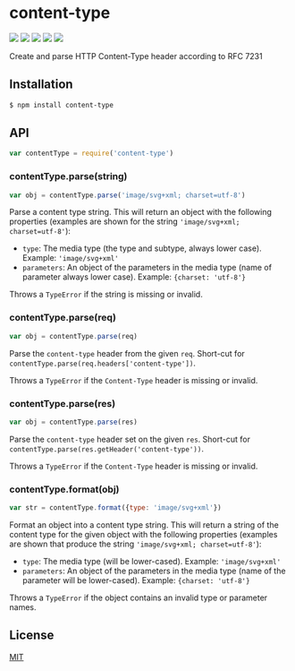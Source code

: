 # content-type

[![](https://img.shields.io/npm/v/content-type.svg)](https://npmjs.org/package/content-type) [![](https://img.shields.io/npm/dm/content-type.svg)](https://npmjs.org/package/content-type) [![](https://img.shields.io/node/v/content-type.svg)](http://nodejs.org/download/) [![](https://img.shields.io/travis/jshttp/content-type/master.svg)](https://travis-ci.org/jshttp/content-type) [![](https://img.shields.io/coveralls/jshttp/content-type/master.svg)](https://coveralls.io/r/jshttp/content-type)

Create and parse HTTP Content-Type header according to RFC 7231

## Installation

```bash
$ npm install content-type
```

## API

```javascript
var contentType = require('content-type')
```

### contentType.parse\(string\)

```javascript
var obj = contentType.parse('image/svg+xml; charset=utf-8')
```

Parse a content type string. This will return an object with the following properties \(examples are shown for the string `'image/svg+xml; charset=utf-8'`\):

* `type`: The media type \(the type and subtype, always lower case\). Example: `'image/svg+xml'`
* `parameters`: An object of the parameters in the media type \(name of parameter always lower case\). Example: `{charset: 'utf-8'}`

Throws a `TypeError` if the string is missing or invalid.

### contentType.parse\(req\)

```javascript
var obj = contentType.parse(req)
```

Parse the `content-type` header from the given `req`. Short-cut for `contentType.parse(req.headers['content-type'])`.

Throws a `TypeError` if the `Content-Type` header is missing or invalid.

### contentType.parse\(res\)

```javascript
var obj = contentType.parse(res)
```

Parse the `content-type` header set on the given `res`. Short-cut for `contentType.parse(res.getHeader('content-type'))`.

Throws a `TypeError` if the `Content-Type` header is missing or invalid.

### contentType.format\(obj\)

```javascript
var str = contentType.format({type: 'image/svg+xml'})
```

Format an object into a content type string. This will return a string of the content type for the given object with the following properties \(examples are shown that produce the string `'image/svg+xml; charset=utf-8'`\):

* `type`: The media type \(will be lower-cased\). Example: `'image/svg+xml'`
* `parameters`: An object of the parameters in the media type \(name of the parameter will be lower-cased\). Example: `{charset: 'utf-8'}`

Throws a `TypeError` if the object contains an invalid type or parameter names.

## License

[MIT](https://github.com/ericliang12345/my-study/tree/61bcf23525950856ab2027fa9d23e30c458d927a/NodeJs_Express_hello/node_modules/express/node_modules/content-type/LICENSE/README.md)

